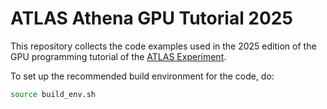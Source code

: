 # ATLAS Athena GPU Tutorial 2025

This repository collects the code examples used in the 2025 edition of the
GPU programming tutorial of the [ATLAS Experiment](https://atlas.cern/).

To set up the recommended build environment for the code, do:

```sh
source build_env.sh
```
